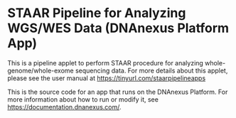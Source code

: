 <!-- dx-header -->
# STAAR Pipeline for Analyzing WGS/WES Data (DNAnexus Platform App)

This is a pipeline applet to perform STAAR procedure for analyzing whole-genome/whole-exome sequencing data. For more details about this applet, please see the user manual at https://tinyurl.com/staarpipelineapps

This is the source code for an app that runs on the DNAnexus Platform.
For more information about how to run or modify it, see
https://documentation.dnanexus.com/.
<!-- /dx-header -->

<!-- Insert a description of your app here -->

<!--
TODO: This app directory was automatically generated by dx-app-wizard;
please edit this Readme.md file to include essential documentation about
your app that would be helpful to users. (Also see the
Readme.developer.md.) Once you're done, you can remove these TODO
comments.

For more info, see https://documentation.dnanexus.com/developer.
-->
